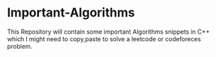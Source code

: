 # Important-Algorithms
This Repository will contain some important Algorithms snippets in C++ which I might need to copy,paste to solve a leetcode or codeforeces problem.
